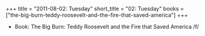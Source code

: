 +++
title = "2011-08-02: Tuesday"
short_title = "02: Tuesday"
books = ["the-big-burn-teddy-roosevelt-and-the-fire-that-saved-america"]
+++


* Book: The Big Burn: Teddy Roosevelt and the Fire that Saved America /f/
